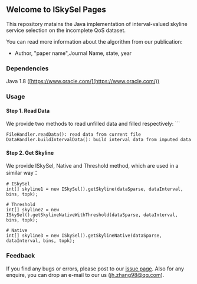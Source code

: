 ## Welcome to ISkySel Pages

This repository matains the Java implementation of interval-valued skyline service selection on the incomplete QoS dataset.

You can read more information about the algorithm from our publication:

* Author, "paper name",Journal Name, state, year

### Dependencies

Java 1.8 ([https://www.oracle.com/](https://www.oracle.com/))

### Usage

#### Step 1. Read Data

We provide two methods to read unfilled data and filled respectively: ```

```
FileHandler.readData(): read data from current file
DataHandler.buildIntervalData(): build interval data from imputed data
```

#### Step 2. Get Skyline

We provide ISkySel, Native and Threshold method, which are used in a similar way：

```
# ISkySel
int[] skyline1 = new ISkySel().getSkyline(dataSparse, dataInterval, bins, topk);

# Threshold
int[] skyline2 = new ISkySel().getSkylineNativeWithThreshold(dataSparse, dataInterval, bins, topk);

# Native
int[] skyline3 = new ISkySel().getSkylineNative(dataSparse, dataInterval, bins, topk);
```

### Feedback

If you find any bugs or errors, please post to our [issue page](https://github.com/jhzhang98/ISkySel/issues). Also for any enquire, you can drop an e-mail to our us ([jh.zhang98@qq.com](mailto:jh.zhang98@qq.com)).

